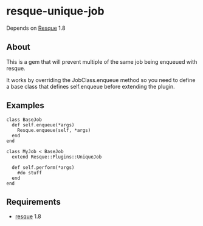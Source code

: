 resque-unique-job
===============
Depends on [Resque](http://github.com/defunkt/resque/) 1.8

About
-----
This is a gem that will prevent multiple of the same job being enqueued
with resque.

It works by overriding the JobClass.enqueue method so you need to define a base
class that defines self.enqueue before extending the plugin.

Examples
--------

    class BaseJob
      def self.enqueue(*args)
        Resque.enqueue(self, *args)
      end
    end

    class MyJob < BaseJob
      extend Resque::Plugins::UniqueJob

      def self.perform(*args)
        #do stuff
      end
    end



Requirements
------------
* [resque](http://github.com/defunkt/resque/) 1.8
